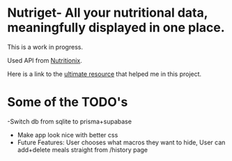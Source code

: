 # Nutriget- All your nutritional data, meaningfully displayed in one place.

This is a work in progress. 

Used API from [Nutritionix](https://www.nutritionix.com/business/api). 

Here is a link to the [ultimate resource](https://www.youtube.com/watch?v=dQw4w9WgXcQ) that helped me in this project.

# Some of the TODO's
-Switch db from sqlite to prisma+supabase
- Make app look nice with better css
- Future Features: User chooses what macros they want to hide, User can add+delete meals straight from /history page
